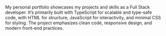 My personal portfolio showcases my projects and skills as a Full Stack developer. It’s primarily built with TypeScript for scalable and type-safe code, with HTML for structure, JavaScript for interactivity, and minimal CSS for styling. The project emphasizes clean code, responsive design, and modern front-end practices.
